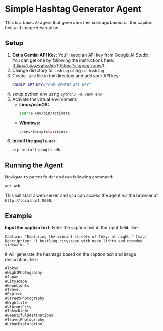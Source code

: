 # Simple Hashtag Generator Agent

This is a basic AI agent that generates the hashtags based on the caption text and image description.

## Setup

1. **Get a Gemini API Key:** You'll need an API key from Google AI Studio. You can get one by following the instructions here: [https://ai.google.dev/](https://ai.google.dev/).
2. Change directory to ```hashtag``` using ```cd hashtag```
3. Create ```.env``` file in the directory and add your API key:
    ```bash
    GOOGLE_API_KEY="YOUR_GEMINI_API_KEY"
    ```
4. setup python env using ```python3 -m venv env```
5. Activate the virtual environment:
    * **Linux/macOS:**
        ```bash
        source env/bin/activate
        ```
    * **Windows:**
        ```bash
        .\env\Scripts\activate
        ```
6. **Install the `google-adk`:**
    ```bash
    pip install google-adk
    ```

## Running the Agent
Navigate to parent folder and run following command:
```bash
adk web
```
This will start a web server and you can access the agent via the browser at `http://localhost:8000`.

## Example
**Input the caption text**: Enter the caption text in the input field. like:
```
Caption: "Exploring the vibrant streets of Tokyo at night." Image Description: "A bustling cityscape with neon lights and crowded sidewalks."
```
it will generate the hashtags based on the caption text and image description. like:
```
#Tokyo
#NightPhotography
#Japan
#Cityscape
#NeonLights
#Travel
#Explore
#StreetPhotography
#Nightlife
#VibrantCity
#TokyoNight
#BeautifulDestinations
#TravelPhotography
#UrbanExploration
```